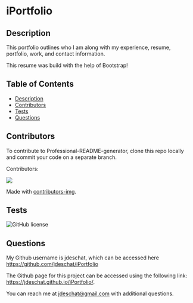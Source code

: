 # iPortfolio

  ## Description
  This portfolio outlines who I am along with my experience, resume, portfolio, work, and contact information.

  This resume was build with the help of Bootstrap!

  ## Table of Contents
  - [Description](#description)
  - [Contributors](#contributors)
  - [Tests](#tests)
  - [Questions](#questions)

  ## Contributors
  To contribute to Professional-README-generator, clone this repo locally and commit your code on a separate branch.
  

  Contributors:

<a href="https://github.com/jdeschat/Professional-README-generator/graphs/contributors">
  <img src="https://contrib.rocks/image?repo=jdeschat/Professional-README-generator" />
</a>

Made with [contributors-img](https://contrib.rocks).

  ## Tests
  ![GitHub license](https://img.shields.io/badge/test-100%25-success)

  ## Questions
  My Github username is jdeschat, which can be accessed here https://github.com/jdeschat/iPortfolio

  The Github page for this project can be accessed using the following link: https://jdeschat.github.io/iPortfolio/.

  You can reach me at jdeschat@gmail.com with additional questions.